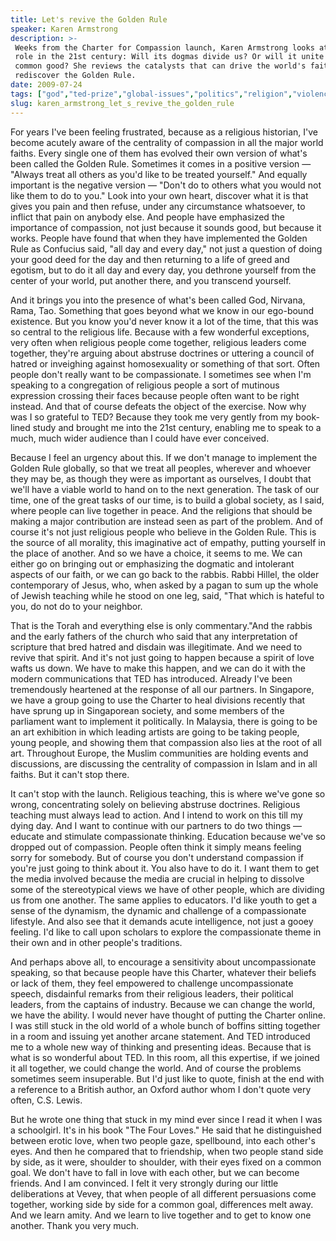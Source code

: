 ```yaml
---
title: Let's revive the Golden Rule
speaker: Karen Armstrong
description: >-
 Weeks from the Charter for Compassion launch, Karen Armstrong looks at religion's
 role in the 21st century: Will its dogmas divide us? Or will it unite us for
 common good? She reviews the catalysts that can drive the world's faiths to
 rediscover the Golden Rule.
date: 2009-07-24
tags: ["god","ted-prize","global-issues","politics","religion","violence"]
slug: karen_armstrong_let_s_revive_the_golden_rule
---
```


For years I've been feeling frustrated, because as a religious historian, I've become
acutely aware of the centrality of compassion in all the major world faiths. Every single
one of them has evolved their own version of what's been called the Golden Rule. Sometimes
it comes in a positive version — "Always treat all others as you'd like to be treated
yourself." And equally important is the negative version — "Don't do to others what you
would not like them to do to you." Look into your own heart, discover what it is that
gives you pain and then refuse, under any circumstance whatsoever, to inflict that pain on
anybody else. And people have emphasized the importance of compassion, not just because it
sounds good, but because it works. People have found that when they have implemented the
Golden Rule as Confucius said, "all day and every day," not just a question of doing your
good deed for the day and then returning to a life of greed and egotism, but to do it all
day and every day, you dethrone yourself from the center of your world, put another there,
and you transcend yourself.

And it brings you into the presence of what's been called God, Nirvana, Rama, Tao.
Something that goes beyond what we know in our ego-bound existence. But you know you'd
never know it a lot of the time, that this was so central to the religious life. Because
with a few wonderful exceptions, very often when religious people come together, religious
leaders come together, they're arguing about abstruse doctrines or uttering a council of
hatred or inveighing against homosexuality or something of that sort. Often people don't
really want to be compassionate. I sometimes see when I'm speaking to a congregation of
religious people a sort of mutinous expression crossing their faces because people often
want to be right instead. And that of course defeats the object of the exercise. Now why
was I so grateful to TED? Because they took me very gently from my book-lined study and
brought me into the 21st century, enabling me to speak to a much, much wider audience than
I could have ever conceived.

Because I feel an urgency about this. If we don't manage to implement the Golden Rule
globally, so that we treat all peoples, wherever and whoever they may be, as though they
were as important as ourselves, I doubt that we'll have a viable world to hand on to the
next generation. The task of our time, one of the great tasks of our time, is to build a
global society, as I said, where people can live together in peace. And the religions that
should be making a major contribution are instead seen as part of the problem. And of
course it's not just religious people who believe in the Golden Rule. This is the source
of all morality, this imaginative act of empathy, putting yourself in the place of
another. And so we have a choice, it seems to me. We can either go on bringing out or
emphasizing the dogmatic and intolerant aspects of our faith, or we can go back to the
rabbis. Rabbi Hillel, the older contemporary of Jesus, who, when asked by a pagan to sum
up the whole of Jewish teaching while he stood on one leg, said, "That which is hateful to
you, do not do to your neighbor.

That is the Torah and everything else is only commentary."And the rabbis and the early
fathers of the church who said that any interpretation of scripture that bred hatred and
disdain was illegitimate. And we need to revive that spirit. And it's not just going to
happen because a spirit of love wafts us down. We have to make this happen, and we can do
it with the modern communications that TED has introduced. Already I've been tremendously
heartened at the response of all our partners. In Singapore, we have a group going to use
the Charter to heal divisions recently that have sprung up in Singaporean society, and
some members of the parliament want to implement it politically. In Malaysia, there is
going to be an art exhibition in which leading artists are going to be taking people,
young people, and showing them that compassion also lies at the root of all art.
Throughout Europe, the Muslim communities are holding events and discussions, are
discussing the centrality of compassion in Islam and in all faiths. But it can't stop
there.

It can't stop with the launch. Religious teaching, this is where we've gone so wrong,
concentrating solely on believing abstruse doctrines. Religious teaching must always lead
to action. And I intend to work on this till my dying day. And I want to continue with our
partners to do two things — educate and stimulate compassionate thinking. Education
because we've so dropped out of compassion. People often think it simply means feeling
sorry for somebody. But of course you don't understand compassion if you're just going to
think about it. You also have to do it. I want them to get the media involved because the
media are crucial in helping to dissolve some of the stereotypical views we have of other
people, which are dividing us from one another. The same applies to educators. I'd like
youth to get a sense of the dynamism, the dynamic and challenge of a compassionate
lifestyle. And also see that it demands acute intelligence, not just a gooey feeling. I'd
like to call upon scholars to explore the compassionate theme in their own and in other
people's traditions.

And perhaps above all, to encourage a sensitivity about uncompassionate speaking, so that
because people have this Charter, whatever their beliefs or lack of them, they feel
empowered to challenge uncompassionate speech, disdainful remarks from their religious
leaders, their political leaders, from the captains of industry. Because we can change the
world, we have the ability. I would never have thought of putting the Charter online. I was
still stuck in the old world of a whole bunch of boffins sitting together in a room and
issuing yet another arcane statement. And TED introduced me to a whole new way of thinking
and presenting ideas. Because that is what is so wonderful about TED. In this room, all
this expertise, if we joined it all together, we could change the world. And of course the
problems sometimes seem insuperable. But I'd just like to quote, finish at the end with a
reference to a British author, an Oxford author whom I don't quote very often, C.S.
Lewis.

But he wrote one thing that stuck in my mind ever since I read it when I was a schoolgirl.
It's in his book "The Four Loves." He said that he distinguished between erotic love, when
two people gaze, spellbound, into each other's eyes. And then he compared that to
friendship, when two people stand side by side, as it were, shoulder to shoulder, with
their eyes fixed on a common goal. We don't have to fall in love with each other, but we
can become friends. And I am convinced. I felt it very strongly during our little
deliberations at Vevey, that when people of all different persuasions come together,
working side by side for a common goal, differences melt away. And we learn amity. And we
learn to live together and to get to know one another. Thank you very much.

<!--
ad_duration=3.33
event="TEDGlobal 2009"
external_start_time=0
has_talk_citation=0
intro_duration=11.82
is_subtitle_required="False"
is_talk_featured="True"
language="en"
language_swap="False"
native_language="en"
number_of_related_talks=6
number_of_speakers=1
number_of_subtitled_videos=31
number_of_tags=6
number_of_talk_download_languages=31
number_of_talk_more_resources=3
number_of_talk_recommendations=0
number_of_talks_take_actions=0
post_ad_duration=0.83
published_timestamp="2009-09-29 12:46:00"
recording_date="2009-07-24"
speaker_description="Religious scholar"
speaker_is_published=1
speaker_name="Karen Armstrong"
speaker_what_others_say="Her idea is to start a new 'theology of power,' based on the Golden Rule."
talk_name="Let's revive the Golden Rule"
talks_tags=["god","ted-prize","global-issues","politics","religion","violence"]
talks_take_action=[]
url_audio="https://download.ted.com/talks/KarenArmstrong_2009G.mp3?apikey=acme-roadrunner"
url_photo_speaker="https://pe.tedcdn.com/images/ted/34769_254x191.jpg"
url_photo_talk="https://pe.tedcdn.com/images/ted/9f15969e40764717d3ee33159127e8e1617ce8bf_2880x1620.jpg"
url_webpage="https://www.ted.com/talks/karen_armstrong_let_s_revive_the_golden_rule"
video_type_name="TED Stage Talk"
-->